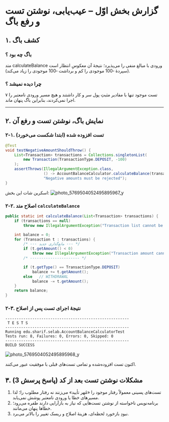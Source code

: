 # گزارش بخش اوّل – عیب‌یابی، نوشتن تست و رفع باگ  

## ۱. کشف باگ


### باگ چه بود ؟ 
متد calculateBalance ورودی با مبالغ منفی را می‌پذیرد؛ نتیجهٔ آن معکوسِ انتظار است (سپردهٔ ‑100 موجودی را کم و برداشت ‑100 موجودی را زیاد می‌کند).

### چرا دیده نمیشد ؟ 
۷ تست موجود تنها با مقادیر مثبتِ پول سر و کار داشتند و هیچ مسیر ورودی نامعتبر را اجرا نمی‌کردند، بنابراین باگ پنهان ماند.


---

## ۲. نمایش باگ، نوشتن تست و رفع آن

### ۲‑۱. تست افزوده شده (ابتدا شکست می‌خورد)

```java
@Test
void testNegativeAmountShouldThrow() {
    List<Transaction> transactions = Collections.singletonList(
        new Transaction(TransactionType.DEPOSIT, -100)
    );
    assertThrows(IllegalArgumentException.class,
                 () -> AccountBalanceCalculator.calculateBalance(transactions),
                 "Negative amounts must be rejected");
}
```
اسکرین شات این بخش:
![photo_5769504052495895967_y](https://github.com/user-attachments/assets/a19d519e-5b97-411c-85e6-0025a1c6e113)


### ۲‑۲. اصلاح متد `calculateBalance`

```java
public static int calculateBalance(List<Transaction> transactions) {
    if (transactions == null)
        throw new IllegalArgumentException("Transaction list cannot be null");

    int balance = 0;
    for (Transaction t : transactions) {
        /* --- مانع‌گذاری جدید --- */
        if (t.getAmount() < 0)
            throw new IllegalArgumentException("Transaction amount cannot be negative");
        /* ---------------------- */

        if (t.getType() == TransactionType.DEPOSIT)
            balance += t.getAmount();
        else   // WITHDRAWAL
            balance -= t.getAmount();
    }
    return balance;
}
```

### ۲‑۳. نتیجهٔ اجرای تست‌ پس از اصلاح

```text
-------------------------------------------------------
 T E S T S
-------------------------------------------------------
Running edu.sharif.selab.AccountBalanceCalculatorTest
Tests run: 8, Failures: 0, Errors: 0, Skipped: 0
-------------------------------------------------------
BUILD SUCCESS
```

![photo_5769504052495895968_y](https://github.com/user-attachments/assets/8ceb425c-5c26-4e84-8595-002bc27da968)

 اکنون تست افزوده‌شده و تمامی تست‌های قبلی با موفقیت عبور می‌کنند.



## ۳. مشکلات نوشتن تست **بعد** از کد (پاسخ پرسش 3)

1. تست‌های پسینی معمولاً رفتار موجود را «مُهر تأیید» می‌زنند نه رفتار مطلوب را؛ لذا مسیرهای خطا یا ورودی نامعتبر پوشش نمی‌یابد.  
2. برنامه‌نویس ناخواسته از نوشتن تست‌هایی که نیاز به بازآرایی دارند طفره می‌رود؛ خطاها پنهان می‌مانند.  
3. نبودِ بازخورد لحظه‌ای، هزینهٔ اصلاح و ریسک تغییر را بالاتر می‌برد.

